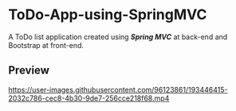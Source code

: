 # ToDo-App-using-SpringMVC
A ToDo list application created using ***Spring MVC*** at back-end and Bootstrap at front-end.

## Preview
https://user-images.githubusercontent.com/96123861/193446415-2032c786-cec8-4b30-9de7-256cce218f68.mp4





